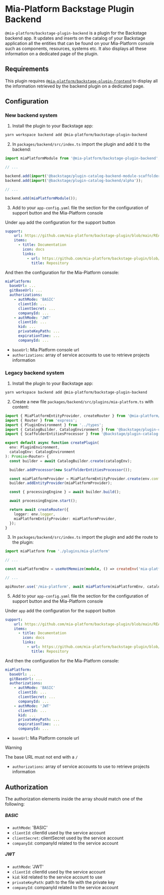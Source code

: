 # Mia-Platform Backstage Plugin Backend

`@mia-platform/backstage-plugin-backend` is a plugin for the Backstage backend app. It updates and inserts on the catalog of your Backstage application all the entities that can be found on your Mia-Platform console such as components, resources, systems etc. It also displays all these information on a dedicated page of the plugin.

## Requirements

This plugin requires [`@mia-platform/backstage-plugin-frontend`](https://github.com/mia-platform/backstage-plugin/blob/main/packages/plugin-frontend/README.md) to display all the information retrieved by the backend plugin on a dedicated page.

## Configuration

### New backend system

1. Install the plugin to your Backstage app:
```sh
yarn workspace backend add @mia-platform/backstage-plugin-backend
```

2. In `packages/backend/src/index.ts` import the plugin and add it to the backend:

```ts
import miaPlatformModule from '@mia-platform/backstage-plugin-backend';

// ...

backend.add(import('@backstage/plugin-catalog-backend-module-scaffolder-entity-model'));
backend.add(import('@backstage/plugin-catalog-backend/alpha'));

// ...

backend.add(miaPlatformModule());
```

3. Add to your `app-config.yaml` file the section for the configuration of support button and the Mia-Platform console

Under `app` add the configuration for the support button

```yaml
support:
    url: https://github.com/mia-platform/backstage-plugin/blob/main/README.md
    items: 
      - title: Documentation
        icon: docs
        links:
          - url: https://github.com/mia-platform/backstage-plugin/blob/main/README.md
            title: Repository
```

And then the configuration for the Mia-Platform console:

```yaml
miaPlatform:
  baseUrl: ...
  gitBaseUrl: ...
  authorizations:
    - authMode: 'BASIC'
      clientId: ...
      clientSecret: ...
      companyId: ...
    - authMode: 'JWT'
      clientId: ...
      kid: ...
      privateKeyPath: ...
      expirationTime: ...
      companyId: ...
```

  - `baseUrl`: Mia Platform console url
  - `authorizations`: array of service accounts to use to retrieve projects information

### Legacy backend system

1. Install the plugin to your Backstage app:
```sh
yarn workspace backend add @mia-platform/backstage-plugin-backend
```
2. Create a new file `packages/backend/src/plugins/mia-platform.ts` with content:

```ts
import { MiaPlatformEntityProvider, createRouter } from '@mia-platform/backstage-plugin-backend/legacy';
import { Router } from 'express';
import { PluginEnvironment } from '../types';
import { CatalogBuilder, CatalogEnvironment } from '@backstage/plugin-catalog-backend';
import { ScaffolderEntitiesProcessor } from '@backstage/plugin-catalog-backend-module-scaffolder-entity-model';

export default async function createPlugin(
  env: PluginEnvironment,
  catalogEnv: CatalogEnvironment
): Promise<Router> {
  const builder = await CatalogBuilder.create(catalogEnv);

  builder.addProcessor(new ScaffolderEntitiesProcessor());

  const miaPlatformProvider = MiaPlatformEntityProvider.create(env.config, env.logger);
  builder.addEntityProvider(miaPlatformProvider);

  const { processingEngine } = await builder.build();

  await processingEngine.start();

  return await createRouter({
    logger: env.logger,
    miaPlatformEntityProvider: miaPlatformProvider,
  });
}
```

3. In `packages/backend/src/index.ts` import the plugin and add the route to the plugin:

```ts
import miaPlatform from './plugins/mia-platform'

// ...

const miaPlatformEnv = useHotMemoize(module, () => createEnv('mia-platform'));

// ...

apiRouter.use('/mia-platform', await miaPlatform(miaPlatformEnv, catalogEnv));
```

5. Add to your `app-config.yaml` file the section for the configuration of support button and the Mia-Platform console

Under `app` add the configuration for the support button

```yaml
support:
    url: https://github.com/mia-platform/backstage-plugin/blob/main/README.md
    items: 
      - title: Documentation
        icon: docs
        links:
          - url: https://github.com/mia-platform/backstage-plugin/blob/main/README.md
            title: Repository
```

And then the configuration for the Mia-Platform console:

```yaml
miaPlatform:
  baseUrl: ...
  gitBaseUrl: ...
  authorizations:
    - authMode: 'BASIC'
      clientId: ...
      clientSecret: ...
      companyId: ...
    - authMode: 'JWT'
      clientId: ...
      kid: ...
      privateKeyPath: ...
      expirationTime: ...
      companyId: ...
```

  - `baseUrl`: Mia Platform console url
  > [!WARNING]
  > The base URL must not end with a `/`
  - `authorizations`: array of service accounts to use to retrieve projects information

## Authorization

The authorization elements inside the array should match one of the following:

##### BASIC
- `authMode`: 'BASIC'
- `clientId`: clientId used by the service account
- `clientSecret`: clientSecret used by the service account
- `companyId`: companyId related to the service account

##### JWT
- `authMode`: 'JWT'
- `clientId`: clientId used by the service account
- `kid`: kid related to the service account to use
- `privateKeyPath`: path to the file with the private key
- `companyId`: companyId related to the service account
